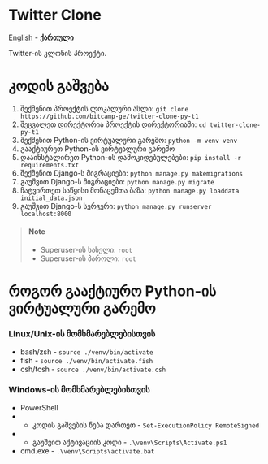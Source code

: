 # Twitter Clone

[English][en] - **[ქართული][ge]**

Twitter-ის კლონის პროექტი.

# კოდის გაშვება

1. შექმენით პროექტის ლოკალური ასლი: `git clone https://github.com/bitcamp-ge/twitter-clone-py-t1`
0. შეცვალეთ დირექტორია პროექტის დირექტორიაში: `cd twitter-clone-py-t1`
0. შექმენით Python-ის ვირტუალური გარემო: `python -m venv venv`
0. გააქტიურეთ Python-ის ვირტუალური გარემო
0. დააინსტალირეთ Python-ის დამოკიდებულებები: `pip install -r requirements.txt`
0. შექმენით Django-ს მიგრაციები: `python manage.py makemigrations`
0. გაუშვით Django-ს მიგრაციები: `python manage.py migrate`
0. ჩატვირთეთ საწყისი მონაცემთა ბაზა: `python manage.py loaddata initial_data.json`
0. გაუშვით Django-ს სერვერი: `python manage.py runserver localhost:8000`

> #### Note
> - Superuser-ის სახელი: `root`
> - Superuser-ის პაროლი: `root`

# როგორ გააქტიურო Python-ის ვირტუალური გარემო

### Linux/Unix-ის მომხმარებლებისთვის
- bash/zsh - `source ./venv/bin/activate`
- fish - `source ./venv/bin/activate.fish`
- csh/tcsh - `source ./venv/bin/activate.csh`

### Windows-ის მომხმარებლებისთვის
- PowerShell
- - კოდის გაშვების ნება დართეთ - `Set-ExecutionPolicy RemoteSigned`
- - გაუშვით აქტივაციის კოდი - `.\venv\Scripts\Activate.ps1`
- cmd.exe - `.\venv\Scripts\activate.bat`

[en]: https://github.com/bitcamp-ge/twitter-clone-py-t1#readme
[ge]: README.ge.md